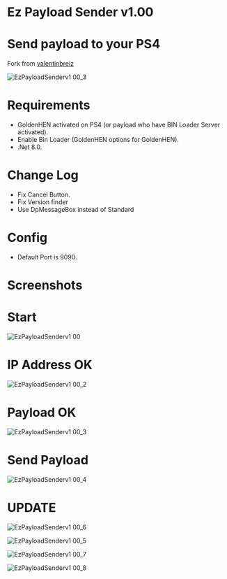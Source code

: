 # Ez Payload Sender v1.00

# Send payload to your PS4

Fork from [valentinbreiz](https://github.com/valentinbreiz/PS4-Payload-Sender)

![EzPayloadSenderv1 00_3](https://github.com/DjPopol/EzPayloadSender/assets/168917709/d94c7ad7-8565-43e0-9ee4-813720d08655)


# Requirements
- GoldenHEN activated on PS4 (or payload who have BIN Loader Server activated).
- Enable Bin Loader (GoldenHEN options for GoldenHEN).
- .Net 8.0.

# Change Log
- Fix Cancel Button.
- Fix Version finder
- Use DpMessageBox instead of Standard

# Config
- Default Port is 9090.

# Screenshots
# Start
![EzPayloadSenderv1 00](https://github.com/DjPopol/EzPayloadSender/assets/168917709/5da906a8-8098-4307-99d5-72ed6eb070bf)

# IP Address OK
![EzPayloadSenderv1 00_2](https://github.com/DjPopol/EzPayloadSender/assets/168917709/6822ce28-cb87-482c-a966-76e5669e0fa3)

# Payload OK
![EzPayloadSenderv1 00_3](https://github.com/DjPopol/EzPayloadSender/assets/168917709/0cc9dd6f-743e-4aac-8ac9-c1a42b1daae5)

# Send Payload

![EzPayloadSenderv1 00_4](https://github.com/DjPopol/EzPayloadSender/assets/168917709/1d390554-5228-49b3-98fa-08a74e4cc2d6)

# UPDATE 

![EzPayloadSenderv1 00_6](https://github.com/DjPopol/EzPayloadSender/assets/168917709/66057a8c-3b01-4873-a739-eef9594620b6)


![EzPayloadSenderv1 00_5](https://github.com/DjPopol/EzPayloadSender/assets/168917709/9c096c36-d54e-4f42-a99f-33fadfdd6786)

![EzPayloadSenderv1 00_7](https://github.com/DjPopol/EzPayloadSender/assets/168917709/337719ea-be08-4b55-9b61-c83ef7ea6d38)

![EzPayloadSenderv1 00_8](https://github.com/DjPopol/EzPayloadSender/assets/168917709/efaaa946-6d78-4c3d-8ee7-056f4fabd037)
